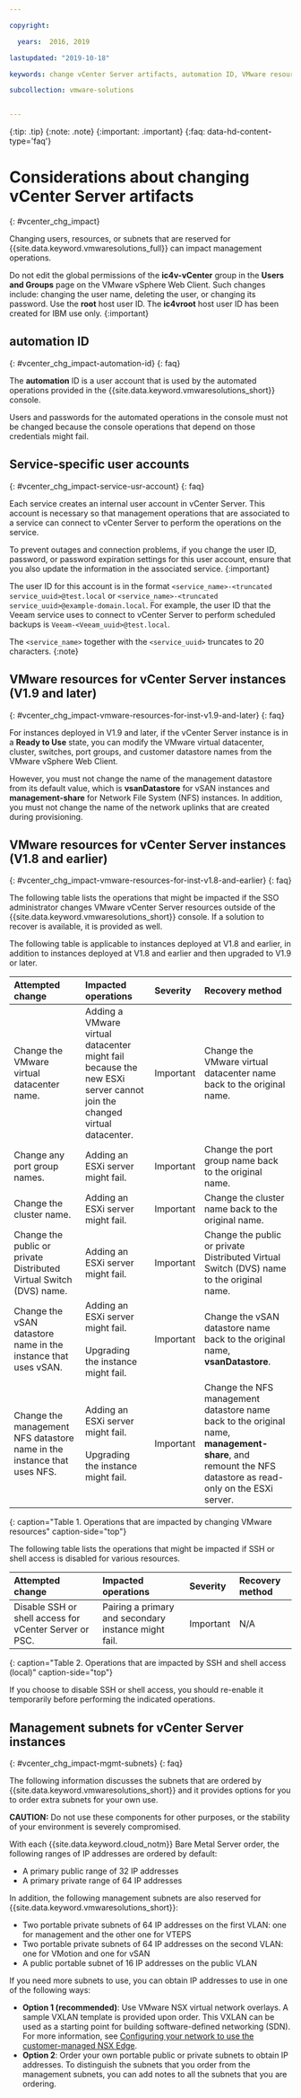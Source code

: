 ```yaml
---

copyright:

  years:  2016, 2019

lastupdated: "2019-10-18"

keywords: change vCenter Server artifacts, automation ID, VMware resource

subcollection: vmware-solutions


---
```


{:tip: .tip}
{:note: .note}
{:important: .important}
{:faq: data-hd-content-type='faq'}

# Considerations about changing vCenter Server artifacts
{: #vcenter_chg_impact}

Changing users, resources, or subnets that are reserved for {{site.data.keyword.vmwaresolutions_full}} can impact management operations.

Do not edit the global permissions of the **ic4v-vCenter** group in the **Users and Groups** page on the VMware vSphere Web Client. Such changes include: changing the user name, deleting the user, or changing its password.
Use the **root** host user ID. The **ic4vroot** host user ID has been created for IBM use only.
{:important}

## automation ID
{: #vcenter_chg_impact-automation-id}
{: faq}

The **automation** ID is a user account that is used by the automated operations provided in the {{site.data.keyword.vmwaresolutions_short}} console.

Users and passwords for the automated operations in the console must not be changed because the console operations that depend on those credentials might fail.

## Service-specific user accounts
{: #vcenter_chg_impact-service-usr-account}
{: faq}

Each service creates an internal user account in vCenter Server. This account is necessary so that management operations that are associated to a service can connect to vCenter Server to perform the operations on the service.

To prevent outages and connection problems, if you change the user ID, password, or password expiration settings for this user account, ensure that you also update the information in the associated service.
{:important}

The user ID for this account is in the format `<service_name>-<truncated service_uuid>@test.local` or `<service_name>-<truncated service_uuid>@example-domain.local`. For example, the user ID that the Veeam service uses to connect to vCenter Server to perform scheduled backups is `Veeam-<Veeam_uuid>@test.local`.

The `<service_name>` together with the `<service_uuid>` truncates to 20 characters.
{:note}

## VMware resources for vCenter Server instances (V1.9 and later)
{: #vcenter_chg_impact-vmware-resources-for-inst-v1.9-and-later}
{: faq}

For instances deployed in V1.9 and later, if the vCenter Server instance is in a **Ready to Use** state, you can modify the VMware virtual datacenter, cluster, switches, port groups, and customer datastore names from the VMware vSphere Web Client.

However, you must not change the name of the management datastore from its default value, which is  **vsanDatastore** for vSAN instances and **management-share** for Network File System (NFS) instances. In addition, you must not change the name of the network uplinks that are created during provisioning.

## VMware resources for vCenter Server instances (V1.8 and earlier)
{: #vcenter_chg_impact-vmware-resources-for-inst-v1.8-and-earlier}
{: faq}

The following table lists the operations that might be impacted if the SSO administrator changes VMware vCenter Server resources outside of the {{site.data.keyword.vmwaresolutions_short}} console. If a solution to recover is available, it is provided as well.

The following table is applicable to instances deployed at V1.8 and earlier, in addition to instances deployed at V1.8 and earlier and then upgraded to V1.9 or later.

| Attempted change  | Impacted operations  | Severity  | Recovery method  |
|:------------- |:------------- |:--------------|:--------------|
| Change the VMware virtual datacenter name. | Adding a VMware virtual datacenter might fail because the new ESXi server cannot join the changed virtual datacenter. | Important | Change the VMware virtual datacenter name back to the original name. |
| Change any port group names.    | Adding an ESXi server might fail. | Important | Change the port group name back to the original name. |
| Change the cluster name. | Adding an ESXi server might fail. | Important | Change the cluster name back to the original name.
| Change the public or private Distributed Virtual Switch (DVS) name. | Adding an ESXi server might fail. | Important | Change the public or private Distributed Virtual Switch (DVS) name to the original name.
| Change the vSAN datastore name in the instance that uses vSAN. | Adding an ESXi server might fail.<br><br>Upgrading the instance might fail. | Important | Change the vSAN datastore name back to the original name, **vsanDatastore**.
| Change the management NFS datastore name in the instance that uses NFS. | Adding an ESXi server might fail.<br><br>Upgrading the instance might fail. | Important | Change the NFS management datastore name back to the original name, **management-share**, and remount the NFS datastore as read-only on the ESXi server.
{: caption="Table 1. Operations that are impacted by changing VMware resources" caption-side="top"}

The following table lists the operations that might be impacted if SSH or shell access is disabled for various resources.

| Attempted change  | Impacted operations  | Severity  | Recovery method  |
|:------------- |:------------- |:--------------|:--------------|
| Disable SSH or shell access for vCenter Server or PSC. | Pairing a primary and secondary instance might fail.    | Important    | N/A    |
{: caption="Table 2. Operations that are impacted by SSH and shell access (local)" caption-side="top"}

If you choose to disable SSH or shell access, you should re-enable it temporarily before performing the indicated operations.

## Management subnets for vCenter Server instances
{: #vcenter_chg_impact-mgmt-subnets}
{: faq}

The following information discusses the subnets that are ordered by {{site.data.keyword.vmwaresolutions_short}} and it provides options for you to order extra subnets for your own use.

**CAUTION:** Do not use these components for other purposes, or the stability of your environment is severely compromised.

With each {{site.data.keyword.cloud_notm}} Bare Metal Server order, the following ranges of IP addresses are ordered by default:
*  A primary public range of 32 IP addresses
*  A primary private range of 64 IP addresses

In addition, the following management subnets are also reserved for {{site.data.keyword.vmwaresolutions_short}}:
*  Two portable private subnets of 64 IP addresses on the first VLAN: one for management and the other one for VTEPS
*  Two portable private subnets of 64 IP addresses on the second VLAN: one for VMotion and one for vSAN
*  A public portable subnet of 16 IP addresses on the public VLAN

If you need more subnets to use, you can obtain IP addresses to use in one of the following ways:
*  **Option 1 (recommended)**: Use VMware NSX virtual network overlays. A sample VXLAN template is provided upon order. This VXLAN can be used as a starting point for building software-defined networking (SDN). For more information, see [Configuring your network to use the customer-managed NSX Edge](/docs/services/vmwaresolutions/vcenter?topic=vmware-solutions-vc_esg_config).
*  **Option 2**: Order your own portable public or private subnets to obtain IP addresses. To distinguish the subnets that you order from the management subnets, you can add notes to all the subnets that you are ordering.
